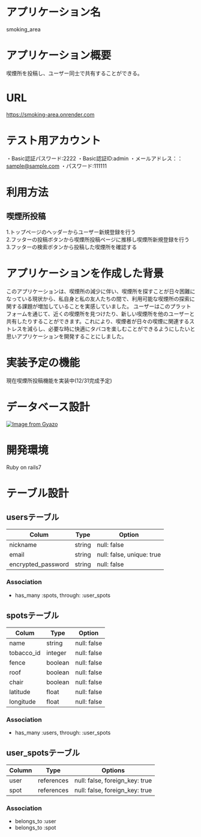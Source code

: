 # アプリケーション名
smoking_area

# アプリケーション概要
喫煙所を投稿し、ユーザー同士で共有することができる。

# URL
https://smoking-area.onrender.com

# テスト用アカウント
・Basic認証パスワード:2222
・Basic認証ID:admin
・メールアドレス：：sample@sample.com
・パスワード:111111

# 利用方法

## 喫煙所投稿
1.トップページのヘッダーからユーザー新規登録を行う<br>
2.フッターの投稿ボタンから喫煙所投稿ページに推移し喫煙所新規登録を行う<br>
3.フッターの検索ボタンから投稿した喫煙所を確認する

# アプリケーションを作成した背景
このアプリケーションは、喫煙所の減少に伴い、喫煙所を探すことが日々困難になっている現状から、私自身と私の友人たちの間で、利用可能な喫煙所の探索に関する課題が増加していることを実感していました。
ユーザーはこのプラットフォームを通じて、近くの喫煙所を見つけたり、新しい喫煙所を他のユーザーと共有したりすることができます。これにより、喫煙者が日々の喫煙に関連するストレスを減らし、必要な時に快適にタバコを楽しむことができるようにしたいと思いアプリケーションを開発することにしました。

# 実装予定の機能
現在喫煙所投稿機能を実装中(12/31完成予定)

# データベース設計
[![Image from Gyazo](https://i.gyazo.com/dc0c8b040f9fb32840774a465acdb782.png)](https://gyazo.com/dc0c8b040f9fb32840774a465acdb782)

# 開発環境
Ruby on rails7

# テーブル設計

## usersテーブル

| Colum              | Type   | Option                    |
| ------------------ | ------ | ------------------------- |
| nickname           | string | null: false               |
| email              | string | null: false, unique: true |
| encrypted_password | string | null: false               |

### Association

- has_many :spots, through: :user_spots

## spotsテーブル

| Colum      | Type    | Option      |
| ---------- | ------- | ----------- |
| name       | string  | null: false |
| tobacco_id | integer | null: false |
| fence      | boolean | null: false |
| roof       | boolean | null: false |
| chair      | boolean | null: false |
| latitude   | float   | null: false |
| longitude  | float   | null: false |

### Association

- has_many :users, through: :user_spots

## user_spotsテーブル

| Column | Type       | Options                        |
| ------ | ---------- | ------------------------------ |
| user   | references | null: false, foreign_key: true |
| spot   | references | null: false, foreign_key: true |

### Association

- belongs_to :user
- belongs_to :spot